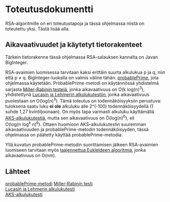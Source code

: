 # Toteutusdokumentti
RSA-algoritmille on eri toteutustapoja ja tässä ohjelmassa niistä on toteutettu yksi. Tästä lisää alla.

## Aikavaativuudet ja käytetyt tietorakenteet
Tärkein tietorakenne tässä ohjelmassa RSA-salauksen kannalta on Javan BigInteger. 

RSA-avaimien luomisessa tarvitaan kaksi erittäin suurta alkulukua p ja q, niin että p ≠ q. BigInteger-luokalla on valmis väline tähän: 
[probablePrime](https://docs.oracle.com/javase/7/docs/api/java/math/BigInteger.html#probablePrime(int,%20java.util.Random)), 
jota ohjelmassa käytetään. ProbablePrime-metodi on käytännössä yhdistelmä sarjasta [Miller-Rabinin testejä](https://en.wikipedia.org/wiki/Miller%E2%80%93Rabin_primality_test), 
jonka aikavaativuus on O(k log(n)<sup>3</sup>), yhdistettynä [Lucasin ja Lehmerin alkulukutestiin](https://fi.wikipedia.org/wiki/Lucasin_ja_Lehmerin_alkulukutesti), 
jonka aikavaativuus puolestaan on O(log(n)<sup>3</sup>). Tämä toteutus on todennäköisyyksiin perustuva: tuloksena saatu luku **ei ole** alkuluku alle 2^(-100) todennäköisyydellä (1 suhde 1,27 kvintiljoonaan).
On myös tapa varmasti alkuluku käyttämällä [AKS-alkulukutestiä](https://en.wikipedia.org/wiki/AKS_primality_test), mutta sen aikavaativuus on Õ(log(n)<sup>6</sup>), eli <br> O(log(n log<sup>k</sup> n)<sup>6</sup>).
Ottaen huomioon AKS-alkulukutestin suuremman aikavaativuuden ja probablePrime-metodin todennäköisyyden, tässä ohjelmassa on päätetty käyttää probablePrime-metodia.

Yllä kuvatun probablePrime-metodin suorittamisen jälkeen RSA-avaimien luomiseen tarvitaan myös [laajennettua Eukleideen algoritmia](https://en.wikipedia.org/wiki/Extended_Euclidean_algorithm),
jonka aikavaativuus on O(nm).

## Lähteet
[probablePrime-metodi](https://docs.oracle.com/javase/7/docs/api/java/math/BigInteger.html#probablePrime(int,%20java.util.Random))  
[Miller-Rabinin testi](https://en.wikipedia.org/wiki/Miller%E2%80%93Rabin_primality_test)  
[Lucasin ja Lehmerin alkulukutesti](https://fi.wikipedia.org/wiki/Lucasin_ja_Lehmerin_alkulukutesti)  
[AKS-alkulukutesti](https://en.wikipedia.org/wiki/AKS_primality_test)
